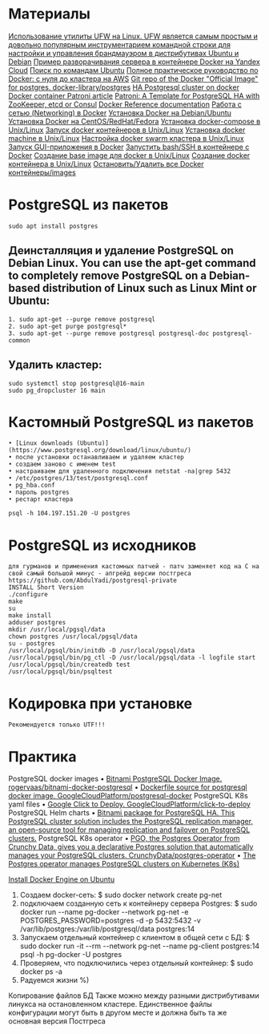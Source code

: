 

# Материалы
[Использование утилиты UFW на Linux. UFW является самым простым и довольно популярным инструментарием командной строки для настройки и управления брандмауэром в дистрибутивах Ubuntu и Debian](https://1cloud.ru/help/security/ispolzovanie-utility-ufw-na-inux)
[Пример разворачивания сервера в контейнере Docker на Yandex Cloud](https://green-api.com/docs/sdk/python/pythonWebhookServer/serverDockerOnYandexCloud/)
[Поиск по командам Ubuntu](explainshell.com)
[Полное практическое руководство по Docker: с нуля до кластера на AWS](https://habr.com/ru/articles/310460/)
[Git repo of the Docker "Official Image" for postgres. docker-library/postgres](https://github.com/docker-library/postgres)
[HA Postgresql cluster on docker](https://www.opensourceagenda.com/projects/ha-postgres-docker-stack)
[Docker container Patroni article](https://www.programmersought.com/article/177611139093/)
[Patroni: A Template for PostgreSQL HA with ZooKeeper, etcd or Consul](https://github.com/UKHomeOffice/docker-postgres-patroni-not-tracking/blob/master/patroni/README.rst)
[Docker Reference documentation](https://docs.docker.com/reference/)
[Работа с сетью (Networking) в Docker](https://linux-notes.org/rabota-s-setju-networking-v-docker/)
[Установка Docker на Debian/Ubuntu](http://linux-notes.org/ustanovka-docker-na-debian-ubuntu/)
[Установка Docker на CentOS/RedHat/Fedora](http://linux-notes.org/ustanovka-docker-na-centos-redhat-fedora/)
[Установка docker-compose в Unix/Linux](http://linux-notes.org/ustanovka-docker-compose-v-unix-linux/)
[Запуск docker контейнеров в Unix/Linux](http://linux-notes.org/zapusk-docker-kontejnerov-v-unix-linux/)
[Установка docker machine в Unix/Linux](http://linux-notes.org/ustanovka-docker-machine-v-unix-linux/)
[Настройка docker swarm кластера в Unix/Linux](http://linux-notes.org/nastrojka-docker-swarm-klastera-v-unix-linux/)
[Запуск GUI-приложения в Docker](http://linux-notes.org/zapusk-gui-prilozhenij-v-docker/)
[Запустить bash/SSH в контейнере с Docker](http://linux-notes.org/zapustit-bash-ssh-v-kontejnere-s-docker/)
[Создание base image для docker в Unix/Linux](http://linux-notes.org/sozdanie-base-image-dlya-docker-v-unix-linux/)
[Создание docker контейнера в Unix/Linux](http://linux-notes.org/sozdanie-docker-kontejnera-v-unix-linux/)
[Остановить/Удалить все Docker контейнеры/images](http://linux-notes.org/ustanovka-docker-na-debian-ubuntu/)

# PostgreSQL из пакетов
    sudo apt install postgres

 ## Деинсталляция и удаление  PostgreSQL on Debian Linux. You can use the apt-get command to completely remove PostgreSQL on a Debian-based distribution of Linux such as Linux Mint or Ubuntu:
    1. sudo apt-get --purge remove postgresql
    2. sudo apt-get purge postgresql*
    3. sudo apt-get --purge remove postgresql postgresql-doc postgresql-common

 ## Удалить кластер:
    sudo systemctl stop postgresql@16-main
    sudo pg_dropcluster 16 main


# Кастомный PostgreSQL из пакетов
    • [Linux downloads (Ubuntu)](https://www.postgresql.org/download/linux/ubuntu/)
    • после установки останавливаем и удаляем кластер
    • создаем заново с именем test
    • настраиваем для удаленного подключения netstat -na|grep 5432
    • /etc/postgres/13/test/postgresql.conf
    • pg_hba.conf
    • пароль postgres
    • рестарт кластера 
    
    psql -h 104.197.151.20 -U postgres

# PostgreSQL из исходников
    для гурманов и применения кастомных патчей - патч заменяет код на С на свой самый большой минус - апгрейд версии постгреса
    https://github.com/AbdulYadi/postgresql-private
    INSTALL Short Version
    ./configure
    make
    su
    make install
    adduser postgres
    mkdir /usr/local/pgsql/data
    chown postgres /usr/local/pgsql/data
    su - postgres
    /usr/local/pgsql/bin/initdb -D /usr/local/pgsql/data
    /usr/local/pgsql/bin/pg_ctl -D /usr/local/pgsql/data -l logfile start
    /usr/local/pgsql/bin/createdb test
    /usr/local/pgsql/bin/psqltest

# Кодировка при установке
    Рекомендуется только UTF!!!

# Практика
  PostgreSQL docker images
    • [Bitnami PostgreSQL Docker Image. rogervaas/bitnami-docker-postgresql](https://github.com/rogervaas/bitnami-docker-postgresql)
    • [Dockerfile source for postgresql docker image. GoogleCloudPlatform/postgresql-docker](https://github.com/GoogleCloudPlatform/postgresql-docker)
  PostgreSQL K8s yaml files
    • [Google Click to Deploy. GoogleCloudPlatform/click-to-deploy](https://github.com/GoogleCloudPlatform/click-to-deploy/tree/master/k8s/postgresql)
  PostgreSQL Helm charts
    • [Bitnami package for PostgreSQL HA. This PostgreSQL cluster solution includes the PostgreSQL replication manager, an open-source tool for managing replication and failover on PostgreSQL clusters.](https://github.com/bitnami/charts/tree/master/bitnami/postgresql-ha)
  PostgreSQL K8s operator
    • [PGO, the Postgres Operator from Crunchy Data, gives you a declarative Postgres solution that automatically manages your PostgreSQL clusters. CrunchyData/postgres-operator](https://github.com/CrunchyData/postgres-operator)
    • [The Postgres operator manages PostgreSQL clusters on Kubernetes (K8s)](https://postgres-operator.readthedocs.io/en/latest/)

 [Install Docker Engine on Ubuntu](https://docs.docker.com/engine/install/ubuntu/)
   1. Создаем docker-сеть:
       $ sudo docker network create pg-net
   2. подключаем созданную сеть к контейнеру сервера Postgres:
       $ sudo docker run --name pg-docker --network pg-net -e POSTGRES_PASSWORD=postgres -d -p 5432:5432 -v /var/lib/postgres:/var/lib/postgresql/data postgres:14
   3. Запускаем отдельный контейнер с клиентом в общей сети с БД:
       $ sudo docker run -it --rm --network pg-net --name pg-client postgres:14 psql -h pg-docker -U postgres
   4. Проверяем, что подключились через отдельный контейнер:
       $ sudo docker ps -a
   5. Радуемся жизни %)

Копирование файлов БД
    Также можно между разными дистрибутивами линукса на остановленном кластере.
    Единственное файлы конфигурации могут быть в другом месте и должна быть та же основная версия Постгреса   